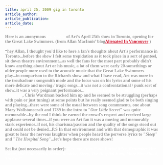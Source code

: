 ```yaml
---
title: april 25, 2009 gig in toronto
article_author: 
article_publication: 
article_date: 
---
```

<span style="-webkit-border-horizontal-spacing: 2px; -webkit-border-vertical-spacing: 2px; color: #000000" class="Apple-style-span"><span style="font-weight: bold; font-family: 'Times New Roman'; color: #999999" class="Apple-style-span"><span style="color: #ffffff"><span style="color: #999999">Here is an anonymous&nbsp;<span style="color: #ffffff"><i>fan review</i></span>&nbsp;of Art&rsquo;s April 25th show in Toronto, opening for the Great Lake Swimmers. (from Allan MacInnis&rsquo; blog<a href="http://www.alienatedinvancouver.blogspot.com/" style="color: #d11129" target="_self">Alienated In Vancouver</a>&nbsp;)</span></span></span><span style="font-weight: bold; font-family: 'Times New Roman'; color: #999999" class="Apple-style-span"><span style="color: #ffffff"><br /><br /><span style="color: #999999" class="Apple-style-span">&ldquo;hey Allan, I thought you'd like to here a fan's thoughts about Art's performance in Toronto...before the show I felt some trepidation as it took place in a sort of genteel, sit down theatre environment...as well the fans for the most part probably didn't know anything about Art or his music, a lot of them were early 20-somethings or older people more used to the acoustic music that the Great Lake Swimmers play...in comparison to the Richards show and what I have read, Art was more in the troubadour / songsmith mode and the focus was on his lyrics and some of his more delicate and moving / tragic songs...it was not a confrontational / punk sort of show..it was a very poignant performance...</span>Surprise!&nbsp;<span style="font-style: italic" class="Apple-style-span">He played guitar for the whole 9 song set</span></span><span>, Chris Wardman backed him up and he seemed to be struggling (perhaps with pain or just tuning) at some points but he really seemed glad to be both singing and playing...there were some of the usual between song commments, one about Mary Wollstonecraft and 1789 in the intro to &quot;<i>Our Little Secret</i>&quot; was quite memorable...by the end I think he earned the crowd's respect and received large applause several times...if you were an Art fan it was a moving and memorably stark experience..if not, his charisma/passion and the quality of the songs stood out and could not be denied...P.S In that environment and with that demographic it was great to hear the nervous laughter when people heard the perverse lyrics to &quot;<i>Sleep</i>&quot; and &quot;<i>The Hospital Song</i>&quot;...let's hope there are more shows!&nbsp;<br /><br />Set list (not necessarily in order):</span><span style="color: #ffffff">&nbsp;<i>Message From Paul, Buried Alive, Remember Her Name, Our Little Secret, Sexual Roulette, Sleep, The Hospital Song, More Blue Shock, Sin City</i>&rdquo;</span></span></span>
